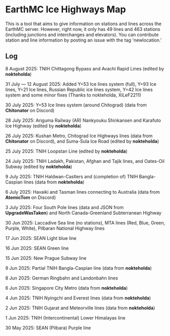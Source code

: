 # EarthMC Ice Highways Map

This is a tool that aims to give information on stations and lines across the EarthMC server. However, right now, it only has 49 lines and 463 stations (including junctions and interchanges and elevators). You can contribute station and line information by posting an issue with the tag 'newlocation.'

## Log

8 August 2025: TNIH Chittagong Bypass and Avachi Rapid Lines (edited by **nokteholda**)

31 July — 12 August 2025: Added Y=53 Ice lines system (full), Y=93 Ice lines, Y=21 Ice lines, Russian Republic ice lines system, Y=42 Ice lines system and some minor fixes (Thanks to nokteholda, XiLeF2211)

30 July 2025: Y=53 Ice lines system (around Chitograd) (data from **Chitonator** on Discord)

28 July 2025: Ariguma Railway (AR) Nankyouku Shinkansen and Karafuto Ice Highway (edited by **nokteholda**)

26 July 2025: Kushan Metro, Chitograd Ice Highways lines (data from **Chitonator** on Discord), and Suma-Sula Ice Road (edited by **nokteholda**)

25 July 2025: TNIH Loopstan Line (edited by **nokteholda**)

24 July 2025: TNIH Ladakh, Pakistan, Afghan and Tajik lines, and Oates-Oil Subway (edited by **nokteholda**)

9 July 2025: TNIH Haldwan-Castlers and (completion of) TNIH Bangla-Caspian lines (data from **nokteholda**)

6 July 2025: Havaiki and Tasman lines connecting to Australia (data from **AtomicTom** on Discord)

3 July 2025: Four South Pole lines (data and JSON from **UpgradeWasTaken**) and North Canada-Greenland Subterranean Highway

30 Jun 2025: Laccadive Sea line (no stations), MTA lines (Red, Blue, Green, Purple, White), Pilbaran National Highway lines

17 Jun 2025: SEAN Light blue line

16 Jun 2025: SEAN Green line

15 Jun 2025: New Prague Subway line

9 Jun 2025: Partial TNIH Bangla-Caspian line (data from **nokteholda**)

8 Jun 2025: German Ringbahn and Landonbahn lines

6 Jun 2025: Singapore City Metro (data from **nokteholda**)

4 Jun 2025: TNIH Nyingchi and Everest lines (data from **nokteholda**)

2 Jun 2025: TNIH Gujarat and Meteorville lines (data from **nokteholda**)

1 Jun 2025: TNIH (Intercontinental) Lower Himalayas line

30 May 2025: SEAN (Pilbara) Purple line
